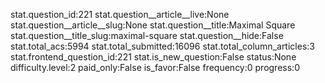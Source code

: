 stat.question_id:221
stat.question__article__live:None
stat.question__article__slug:None
stat.question__title:Maximal Square
stat.question__title_slug:maximal-square
stat.question__hide:False
stat.total_acs:5994
stat.total_submitted:16096
stat.total_column_articles:3
stat.frontend_question_id:221
stat.is_new_question:False
status:None
difficulty.level:2
paid_only:False
is_favor:False
frequency:0
progress:0
